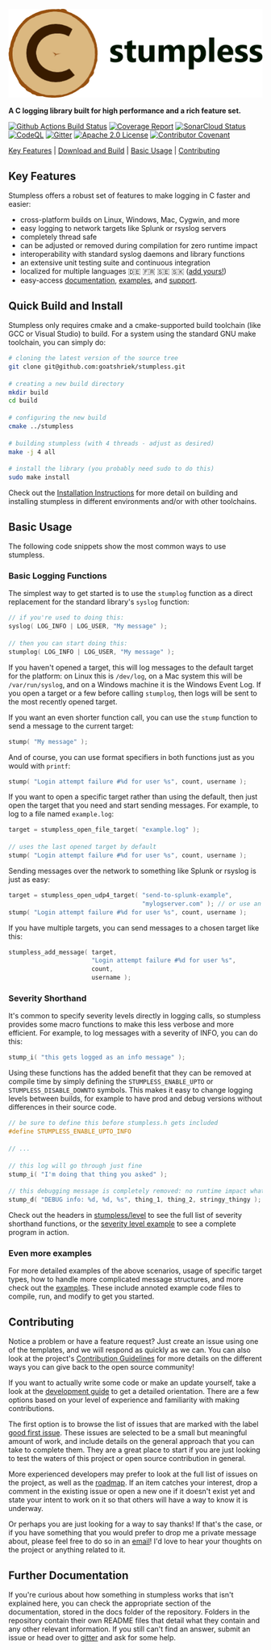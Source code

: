 ![Stumpless logo](assets/logo-and-name.png)

**A C logging library built for high performance and a rich feature set.**

[![Github Actions Build Status](https://github.com/goatshriek/stumpless/workflows/build/badge.svg)](https://github.com/goatshriek/stumpless/actions?query=workflow%3Abuild)
[![Coverage Report](https://codecov.io/gh/goatshriek/stumpless/branch/latest/graph/badge.svg)](https://codecov.io/gh/goatshriek/stumpless)
[![SonarCloud Status](https://sonarcloud.io/api/project_badges/measure?project=stumpless&metric=alert_status)](https://sonarcloud.io/dashboard?id=stumpless)
[![CodeQL](https://github.com/goatshriek/stumpless/workflows/CodeQL/badge.svg)](https://github.com/goatshriek/stumpless/security/code-scanning)
[![Gitter](https://badges.gitter.im/stumpless/community.svg)](https://gitter.im/stumpless/community?utm_source=badge&utm_medium=badge&utm_campaign=pr-badge)
[![Apache 2.0 License](https://img.shields.io/badge/license-Apache%202.0-blue.svg)](https://opensource.org/licenses/Apache-2.0)
[![Contributor Covenant](https://img.shields.io/badge/Contributor%20Covenant-v2.0-ff69b4.svg)](https://github.com/goatshriek/stumpless/blob/latest/docs/CODE_OF_CONDUCT.md)

[Key Features](#key-features) |
[Download and Build](#quick-build-and-install) |
[Basic Usage](#basic-usage) |
[Contributing](#contributing)

## Key Features

Stumpless offers a robust set of features to make logging in C faster and
easier:
 * cross-platform builds on Linux, Windows, Mac, Cygwin, and more
 * easy logging to network targets like Splunk or rsyslog servers
 * completely thread safe
 * can be adjusted or removed during compilation for zero runtime impact
 * interoperability with standard syslog daemons and library functions
 * an extensive unit testing suite and continuous integration
 * localized for multiple languages :de: :fr: :sweden: :slovakia:
   ([add yours!](https://github.com/goatshriek/stumpless/blob/latest/docs/localization.md))
 * easy-access
   [documentation](https://goatshriek.github.io/stumpless/docs/c/latest/index.html),
   [examples](https://github.com/goatshriek/stumpless/tree/latest/docs/examples),
   and [support](https://gitter.im/stumpless/community).

## Quick Build and Install
Stumpless only requires cmake and a cmake-supported build toolchain (like GCC
or Visual Studio) to build. For a system using the standard GNU make toolchain,
you can simply do:

```sh
# cloning the latest version of the source tree
git clone git@github.com:goatshriek/stumpless.git

# creating a new build directory
mkdir build
cd build

# configuring the new build
cmake ../stumpless

# building stumpless (with 4 threads - adjust as desired)
make -j 4 all

# install the library (you probably need sudo to do this)
sudo make install
```

Check out the [Installation Instructions](INSTALL.md) for more detail on
building and installing stumpless in different environments and/or with other
toolchains.

## Basic Usage

The following code snippets show the most common ways to use stumpless.

### Basic Logging Functions
The simplest way to get started is to use the `stumplog` function as a direct
replacement for the standard library's `syslog` function:

```c
// if you're used to doing this:
syslog( LOG_INFO | LOG_USER, "My message" );

// then you can start doing this:
stumplog( LOG_INFO | LOG_USER, "My message" );
```

If you haven't opened a target, this will log messages to the default target for
the platform: on Linux this is `/dev/log`, on a Mac system this will be
`/var/run/syslog`, and on a Windows machine it is the Windows Event Log. If you
open a target or a few before calling `stumplog`, then logs will be sent to the
most recently opened target.

If you want an even shorter function call, you can use the `stump` function
to send a message to the current target:

```c
stump( "My message" );
```

And of course, you can use format specifiers in both functions just as you would
with `printf`:

```c
stump( "Login attempt failure #%d for user %s", count, username );
```


If you want to open a specific target rather than using the default, then just
open the target that you need and start sending messages. For example, to log to
a file named `example.log`:

```c
target = stumpless_open_file_target( "example.log" );

// uses the last opened target by default
stump( "Login attempt failure #%d for user %s", count, username );
```

Sending messages over the network to something like Splunk or rsyslog is just
as easy:

```c
target = stumpless_open_udp4_target( "send-to-splunk-example",
                                     "mylogserver.com" ); // or use an IP
stump( "Login attempt failure #%d for user %s", count, username );
```

If you have multiple targets, you can send messages to a chosen target like
this:

```c
stumpless_add_message( target,
                       "Login attempt failure #%d for user %s",
                       count,
                       username );
```

### Severity Shorthand

It's common to specify severity levels directly in logging calls, so stumpless
provides some macro functions to make this less verbose and more efficient. For
example, to log messages with a severity of INFO, you can do this:

```c
stump_i( "this gets logged as an info message" );
```

Using these functions has the added benefit that they can be removed at
compile time by simply defining the `STUMPLESS_ENABLE_UPTO` or
`STUMPLESS_DISABLE_DOWNTO` symbols. This makes it easy to change logging levels
between builds, for example to have prod and debug versions without differences
in their source code.

```c
// be sure to define this before stumpless.h gets included
#define STUMPLESS_ENABLE_UPTO_INFO

// ...

// this log will go through just fine
stump_i( "I'm doing that thing you asked" );

// this debugging message is completely removed: no runtime impact whatsoever
stump_d( "DEBUG info: %d, %d, %s", thing_1, thing_2, stringy_thingy );
```

Check out the headers in [stumpless/level](include/stumpless/level) to see the
full list of severity shorthand functions, or the
[severity level example](docs/examples/severity_level) to see a complete program
in action.

### Even more examples

For more detailed examples of the above scenarios, usage of specific target
types, how to handle more complicated message structures, and more check out the
[examples](docs/examples). These include annoted example code files to compile,
run, and modify to get you started.

## Contributing
Notice a problem or have a feature request? Just create an issue using one of
the templates, and we will respond as quickly as we can. You can also look at
the project's [Contribution Guidelines](docs/CONTRIBUTING.md) for more details
on the different ways you can give back to the open source community!

If you want to actually write some code or make an update yourself, take a look
at the [development guide](docs/development.md) to get a detailed orientation.
There are a few options based on your level of experience and familiarity with
making contributions.

The first option is to browse the list of issues that are marked with the label
[good first issue](https://github.com/goatshriek/stumpless/issues?q=is%3Aissue+is%3Aopen+label%3A%22good+first+issue%22).
These issues are selected to be a small but meaningful amount of work, and
include details on the general approach that you can take to complete them. They
are a great place to start if you are just looking to test the waters of this
project or open source contribution in general.

More experienced developers may prefer to look at the full list of issues on the
project, as well as the
[roadmap](https://github.com/goatshriek/stumpless/blob/latest/docs/roadmap.md).
If an item catches your interest, drop a comment in the existing issue or open
a new one if it doesn't exist yet and state your intent to work on it so that
others will have a way to know it is underway.

Or perhaps you are just looking for a way to say thanks! If that's the case, or
if you have something that you would prefer to drop me a private message about,
please feel free to do so in an [email](mailto:joelanderson333@gmail.com)! I'd
love to hear your thoughts on the project or anything related to it.

## Further Documentation
If you're curious about how something in stumpless works that isn't explained
here, you can check the appropriate section of the documentation, stored in the
docs folder of the repository. Folders in the repository contain their own
README files that detail what they contain and any other relevant information.
If you still can't find an answer, submit an issue or head over to
[gitter](https://gitter.im/stumpless/community) and ask for some help.

